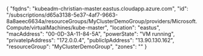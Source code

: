 {
  "fqdns": "kubeadm-christian-master.eastus.cloudapp.azure.com",
  "id": "/subscriptions/d65a3138-5e37-4af7-9663-8a8aeec6634a/resourceGroups/MyClusterDemoGroup/providers/Microsoft.Compute/virtualMachines/kube-master",
  "location": "eastus",
  "macAddress": "00-0D-3A-11-84-5A",
  "powerState": "VM running",
  "privateIpAddress": "172.0.0.4",
  "publicIpAddress": "13.90.130.162",
  "resourceGroup": "MyClusterDemoGroup",
  "zones": ""
}